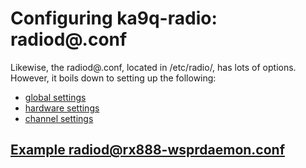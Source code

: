 # Configuring ka9q-radio: radiod@.conf

Likewise, the radiod@<something>.conf, located in /etc/radio/, has lots of options.
However, it boils down to setting up the following:
- [global settings](./radiod@.conf/global.md)
- [hardware settings](./radiod@.conf/hardware.md)
- [channel settings](./radiod@.conf/channels.md)

## [Example radiod@rx888-wsprdaemon.conf](./radiod@.conf/radiod@rx888-wsprdaemon.conf.md)

